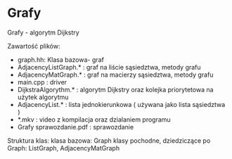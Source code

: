# Grafy
Grafy - algorytm Dijkstry

Zawartość plików:
- graph.hh: Klasa bazowa- graf  
- AdjacencyListGraph.* : graf na liście sąsiedztwa, metody grafu  
- AdjacencyMatGraph.* : graf na macierzy sąsiedztwa, metody grafu
- main.cpp :  driver 
- DijkstraAlgorythm.* : algorytm Dijkstry oraz kolejka priorytetowa na użytek algorytmu
- AdjacencyList.* : lista jednokierunkowa ( używana jako lista sąsiedztwa )
- *.mkv : video z kompilacja oraz dzialaniem programu
- Grafy sprawozdanie.pdf : sprawozdanie 

Struktura klas:
klasa bazowa: Graph
klasy pochodne, dziedziczące po Graph: ListGraph, AdjacencyMatGraph

